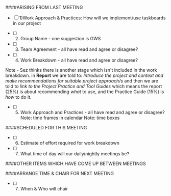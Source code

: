 ####ARISING FROM LAST MEETING

- [ ] 1)Work Approach & Practices: 
	How will we implement/use taskboards in our project

- [ ] 2) Group Name - one suggestion is GWS

- [ ] 3) Team Agreement - all have read and agree or disagree?

- [ ] 4) Work Breakdown - all have read and agree or disagree?

Note - Sez thinks there is another stage which isn't included in the work breakdown. in **Report** we are told to: _Introduce the project and context and make recommendations for suitable project approach/s_ and then we are told to _link to the Project Practice and Tool Guides_ which means the report (25%) is about recommending _what_ to use, and the Practice Guide (15%) is _how_ to do it.

- [ ] 5) Work Approach and Practices - all have read and agree or disagree?
	Note: time frames in calendar
	Note: time boxes

####SCHEDULED FOR THIS MEETING
- [ ] 6) Estimate of effort required for work breakdown
- [ ] 7) What time of day will our daily/nightly meetings be?


####OTHER ITEMS WHICH HAVE COME UP BETWEEN MEETINGS


####ARRANGE TIME & CHAIR FOR NEXT MEETING
- [ ] 7) When & Who will chair
